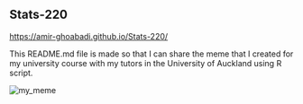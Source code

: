 ## Stats-220

https://amir-ghoabadi.github.io/Stats-220/ 


This README.md file is made so that I can share the meme that I created for my university course with my tutors in the University of Auckland using R script.



![my_meme](https://user-images.githubusercontent.com/101084953/158925824-6e70c322-30cb-4284-a3bf-1f9033c85a2a.png)
